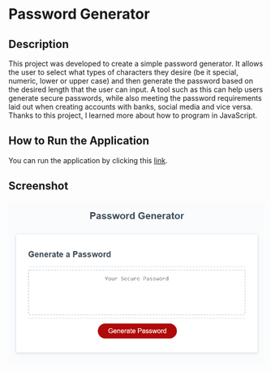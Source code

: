 <h1>Password Generator</h1>

<h2>Description</h2>
This project was developed to create a simple password generator. It allows the user to select what types of characters they desire (be it special, numeric, lower or upper case) and then generate the password based on the desired length that the user can input. A tool such as this can help users generate secure passwords, while also meeting the password requirements laid out when creating accounts with banks, social media and vice versa. Thanks to this project, I learned more about how to program in JavaScript.

<h2>How to Run the Application</h2>
You can run the application by clicking this <a href="https://ghassanalassadi.github.io/password-generator/">link</a>.

<h2>Screenshot</h2>
<img src="Assets/image.png">
